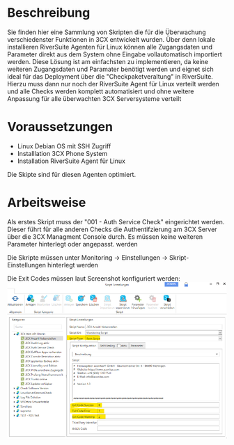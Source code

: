 # Beschreibung

Sie finden hier eine Sammlung von Skripten die für die Überwachung verschiedenster Funktionen in 3CX entwickelt wurden.
Über denn lokale installieren RiverSuite Agenten für Linux können alle Zugangsdaten und Parameter direkt aus dem System ohne Eingabe vollautomatisch importiert werden. Diese Lösung ist am einfachsten zu implementieren, da keine weiteren Zugangsdaten und Paramater benötigt werden und eignet sich ideal für das Deployment über die "Checkpaketveraltung" in RiverSuite. Hierzu muss dann nur noch der RiverSuite Agent für Linux verteilt werden und alle Checks werden komplett automatisiert und ohne weitere Anpassung für alle überwachten 3CX Serversysteme verteilt 

# Voraussetzungen 
- Linux Debian OS mit SSH Zugriff
- Installlation 3CX Phone System
- Installation RiverSuite Agent für Linux

Die Skipte sind für diesen Agenten optimiert.

# Arbeitsweise
Als erstes Skript muss der "001 - Auth Service Check" eingerichtet werden. Dieser führt für alle anderen Checks die Authentifzierung am 3CX Server über die 3CX Managment Console durch. Es müssen keine weiteren Parameter hinterlegt oder angepasst. werden


Die Skripte müssen unter Monitoring -> Einstellungen -> Skript-Einstellungen hinterlegt werden

Die Exit Codes müssen laut Screenshot konfiguriert werden:
![Skript Einstellungen](./_images/image-20221128213217-14.png)
